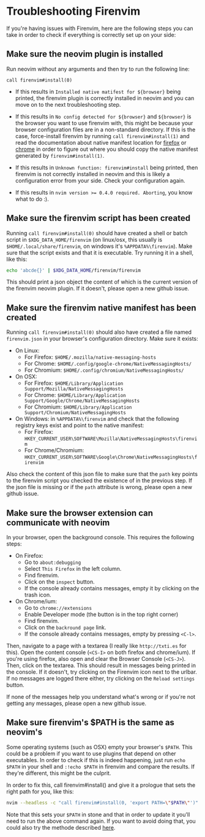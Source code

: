 # Troubleshooting Firenvim

If you're having issues with Firenvim, here are the following steps you can take in order to check if everything is correctly set up on your side:

## Make sure the neovim plugin is installed

Run neovim without any arguments and then try to run the following line:
```
call firenvim#install(0)
```

- If this results in `Installed native matifest for ${browser}` being printed, the firenvim plugin is correctly installed in neovim and you can move on to the next troubleshooting step.

- If this results in `No config detected for ${browser}` and `${browser}` is the browser you want to use firenvim with, this might be because your browser configuration files are in a non-standard directory. If this is the case, force-install firenvim by running `call firenvim#install(1)` and read the documentation about native manifest location for [firefox](https://developer.mozilla.org/en-US/docs/Mozilla/Add-ons/WebExtensions/Native_manifests#Manifest_location) or [chrome](https://developer.chrome.com/apps/nativeMessaging#native-messaging-host-location) in order to figure out where you should copy the native manifest generated by `firenvim#install(1)`.

- If this results in `Unknown function: firenvim#install` being printed, then firenvim is not correctly installed in neovim and this is likely a configuration error from your side. Check your configuration again.

- If this results in `nvim version >= 0.4.0 required. Aborting`, you know what to do :).

## Make sure the firenvim script has been created

Running `call firenvim#install(0)` should have created a shell or batch script in `$XDG_DATA_HOME/firenvim` (on linux/osx, this usually is `$HOME/.local/share/firenvim`, on windows it's `%APPDATA%\firenvim`). Make sure that the script exists and that it is executable. Try running it in a shell, like this:
```sh
echo 'abcde{}' | $XDG_DATA_HOME/firenvim/firenvim
```
This should print a json object the content of which is the current version of the firenvim neovim plugin. If it doesn't, please open a new github issue.

## Make sure the firenvim native manifest has been created

Running `call firenvim#install(0)` should also have created a file named `firenvim.json` in your browser's configuration directory. Make sure it exists:

- On Linux:
    * For Firefox: `$HOME/.mozilla/native-messaging-hosts`
    * For Chrome: `$HOME/.config/google-chrome/NativeMessagingHosts/`
    * For Chromium: `$HOME/.config/chromium/NativeMessagingHosts/`
- On OSX:
    * For Firefox: `$HOME/Library/Application Support/Mozilla/NativeMessagingHosts`
    * For Chrome: `$HOME/Library/Application Support/Google/Chrome/NativeMessagingHosts`
    * For Chromium: `$HOME/Library/Application Support/Chromium/NativeMessagingHosts`
- On Windows: in `%APPDATA%\firenvim` and check that the following registry keys exist and point to the native manifest:
    * For Firefox: `HKEY_CURRENT_USER\SOFTWARE\Mozilla\NativeMessagingHosts\firenvim`
    * For Chrome/Chromium: `HKEY_CURRENT_USER\SOFTWARE\Google\Chrome\NativeMessagingHosts\firenvim`

Also check the content of this json file to make sure that the `path` key points to the firenvim script you checked the existence of in the previous step. If the json file is missing or if the `path` attribute is wrong, please open a new github issue.

## Make sure the browser extension can communicate with neovim

In your browser, open the background console. This requires the following steps:

- On Firefox:
    * Go to `about:debugging`
    * Select `This Firefox` in the left column.
    * Find firenvim.
    * Click on the `inspect` button.
    * If the console already contains messages, empty it by clicking on the trash icon.
- On Chrome/ium:
    * Go to `chrome://extensions`
    * Enable Developer mode (the button is in the top right corner)
    * Find firenvim.
    * Click on the `backround page` link.
    * If the console already contains messages, empty by pressing `<C-l>`.

Then, navigate to a page with a textarea (I really like `http://txti.es` for this). Open the content console (`<CS-I>` on both firefox and chrome/ium). If you're using firefox, also open and clear the Browser Console (`<CS-J>`). Then, click on the textarea. This should result in messages being printed in the console. If it doesn't, try clicking on the Firenvim icon next to the urlbar. If no messages are logged there either, try clicking on the `Reload settings` button.

If none of the messages help you understand what's wrong or if you're not getting any messages, please open a new github issue.

## Make sure firenvim's $PATH is the same as neovim's

Some operating systems (such as OSX) empty your browser's `$PATH`. This could be a problem if you want to use plugins that depend on other executables. In order to check if this is indeed happening, just run `echo $PATH` in your shell and `:!echo $PATH` in firenvim and compare the results. If they're different, this might be the culprit.

In order to fix this, call firenvim#install() and give it a prologue that sets the right path for you, like this:
```sh
nvim --headless -c "call firenvim#install(0, 'export PATH=\"$PATH\"')" -c quit
```

Note that this sets your `$PATH` in stone and that in order to update it you'll need to run the above command again. If you want to avoid doing that, you could also try the methode described [here](https://github.com/glacambre/firenvim/issues/122#issuecomment-536348171).
